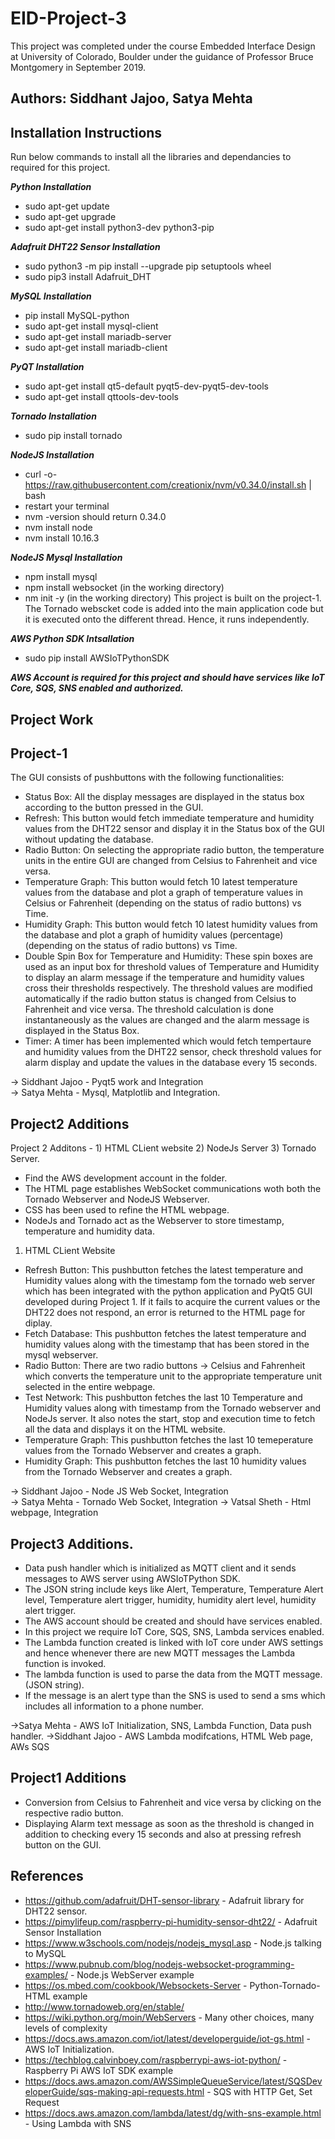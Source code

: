 # EID-Project-3
  
This project was completed under the course Embedded Interface Design at University of Colorado, Boulder under the guidance of Professor Bruce Montgomery in September 2019.
  
## Authors: Siddhant Jajoo, Satya Mehta  

## Installation Instructions 
 Run below commands to install all the libraries and dependancies to required for this project. 
    
***Python Installation***
- sudo apt-get update
- sudo apt-get upgrade
- sudo apt-get install python3-dev python3-pip
  
***Adafruit DHT22 Sensor Installation***
- sudo python3 -m pip install --upgrade pip setuptools wheel
- sudo pip3 install Adafruit_DHT
  
***MySQL Installation***
- pip install MySQL-python
- sudo apt-get install mysql-client
- sudo apt-get install mariadb-server
- sudo apt-get install mariadb-client

***PyQT Installation***
- sudo apt-get install qt5-default pyqt5-dev-pyqt5-dev-tools
- sudo apt-get install qttools-dev-tools

***Tornado Installation***
- sudo pip install tornado

***NodeJS Installation***
- curl -o- https://raw.githubusercontent.com/creationix/nvm/v0.34.0/install.sh | bash
- restart your terminal
- nvm -version should return 0.34.0
- nvm install node
- nvm install 10.16.3

***NodeJS Mysql Installation***
- npm install mysql
- npm install websocket (in the working directory)
- nm init -y (in the working directory)
This project is built on the project-1. The Tornado webscket code is added into the main application code but it is executed onto the different thread. Hence, it runs independently. 

***AWS Python SDK Intsallation***
- sudo pip install AWSIoTPythonSDK

***AWS Account is required for this project and should have services like IoT Core, SQS, SNS enabled and authorized.***
## Project Work

## Project-1
The GUI consists of pushbuttons with the following functionalities:
- Status Box: All the display messages are displayed in the status box according to the button pressed in the GUI.
- Refresh: This button would fetch immediate temperature and humidity values from the DHT22 sensor and display it in the Status box of the GUI without updating the database.
- Radio Button: On selecting the appropriate radio button, the temperature units in the entire GUI are changed from Celsius to Fahrenheit and vice versa.
- Temperature Graph: This button would fetch 10 latest temperature values from the database and plot a graph of temperature values in Celsius or Fahrenheit (depending on the status of radio buttons) vs Time.
- Humidity Graph: This button would fetch 10 latest humidity values from the database and plot a graph of humidity values (percentage) (depending on the status of radio buttons) vs Time.
- Double Spin Box for Temperature and Humidity: These spin boxes are used as an input box for threshold values of Temperature and Humidity to display an alarm message if the temperature and humidity values cross their thresholds respectively. The threshold values are modified automatically if the radio button status is changed from Celsius to Fahrenheit and vice versa. The threshold calculation is done instantaneously as the values are changed and the alarm message is displayed in the Status Box.
- Timer: A timer has been implemented which would fetch tempertaure and humidity values from the DHT22 sensor, check threshold values for alarm display and update the values in the database every 15 seconds.

-> Siddhant Jajoo - Pyqt5 work and Integration  
-> Satya Mehta - Mysql, Matplotlib and Integration. 

## Project2 Additions
Project 2 Additons - 1) HTML CLient website 2) NodeJs Server 3) Tornado Server.
- Find the AWS development account in the folder.
- The HTML page establishes WebSocket communications woth both the Tornado Webserver and NodeJS Webserver.
- CSS has been used to refine the HTML webpage.
- NodeJs and Tornado act as the Webserver to store timestamp, temperature and humidity data.

1) HTML CLient Website
- Refresh Button: This pushbutton fetches the latest temperature and Humidity values along with the timestamp fom the tornado web server which has been integrated with the python application and PyQt5 GUI developed during Project 1. If it fails to acquire the current values or the DHT22 does not respond, an error is returned to the HTML page for diplay.
- Fetch Database: This pushbutton fetches the latest temperature and humidity values along with the timestamp that has been stored in the mysql webserver.
- Radio Button: There are two radio buttons -> Celsius and Fahrenheit which converts the temperature unit to the appropriate temperature unit selected in the entire webpage.
- Test Network: This pushbutton fetches the last 10 Temperature and Humidity values along with timestamp from the Tornado webserver and NodeJs server. It also notes the start, stop and execution time to fetch all the data and displays it on the HTML website.
- Temperature Graph: This pushbutton fetches the last 10 temeperature values from the Tornado Webserver and creates a graph. 
- Humidity Graph: This pushbutton fetches the last 10 humidity values from the Tornado Webserver and creates a graph.


-> Siddhant Jajoo - Node JS Web Socket, Integration  
-> Satya Mehta - Tornado Web Socket, Integration
-> Vatsal Sheth - Html webpage, Integration

## Project3 Additions. 
- Data push handler which is initialized as MQTT client and it sends messages to AWS server using AWSIoTPython SDK. 
- The JSON string include keys like Alert, Temperature, Temperature Alert level, Temperature alert trigger, humidity, humidity alert     level, humidity alert trigger.
- The AWS account should be created and should have services enabled. 
- In this project we require IoT Core, SQS, SNS, Lambda services enabled.
- The Lambda function created is linked with IoT core under AWS settings and hence whenever there are new MQTT messages the Lambda     function is invoked.
- The lambda function is used to parse the data from the MQTT message. (JSON string). 
- If the message is an alert type than the SNS is used to send a sms which includes all information to a phone number. 


->Satya Mehta - AWS IoT Initialization, SNS, Lambda Function, Data push handler.
->Siddhant Jajoo - AWS Lambda modifcations, HTML Web page, AWs SQS



## Project1 Additions
- Conversion from Celsius to Fahrenheit and vice versa by clicking on the respective radio button.
- Displaying Alarm text message as soon as the threshold is changed in addition to checking every 15 seconds and also at pressing      refresh button on the GUI.  


## References
- https://github.com/adafruit/DHT-sensor-library - Adafruit library for DHT22 sensor.
- https://pimylifeup.com/raspberry-pi-humidity-sensor-dht22/ - Adafruit Sensor Installation
- https://www.w3schools.com/nodejs/nodejs_mysql.asp - Node.js talking to MySQL
- https://www.pubnub.com/blog/nodejs-websocket-programming-examples/ - Node.js WebServer example
- https://os.mbed.com/cookbook/Websockets-Server - Python-Tornado-HTML example
- http://www.tornadoweb.org/en/stable/
- https://wiki.python.org/moin/WebServers - Many other choices, many levels of complexity
- https://docs.aws.amazon.com/iot/latest/developerguide/iot-gs.html - AWS IoT Initialization.
- https://techblog.calvinboey.com/raspberrypi-aws-iot-python/ - Raspberry Pi AWS IoT SDK example
- https://docs.aws.amazon.com/AWSSimpleQueueService/latest/SQSDeveloperGuide/sqs-making-api-requests.html - SQS with HTTP Get, Set Request
- https://docs.aws.amazon.com/lambda/latest/dg/with-sns-example.html - Using Lambda with SNS
